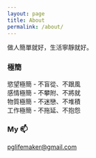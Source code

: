 ```yaml
---
layout: page
title: About
permalink: /about/
---
```


做人簡單就好，生活寧靜就好。  

### 極簡

慾望極簡 - 不盲從、不跟風  
感情極簡 - 不攀附、不將就  
物質極簡 - 不迷戀、不堆積  
工作極簡 - 不拖延、不抱怨  

### My :mailbox:

[pglifemaker@gmail.com](mailto:pglife@gmail.com)


